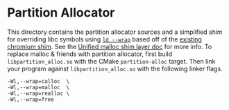 # Partition Allocator

This directory contains the partition allocator sources and a simplified shim for overriding libc
symbols using [`ld --wrap`][wrap] based off of the [existing chromium shim][shim]. See the
[Unified malloc shim layer doc][design-doc] for more info. To replace malloc & friends with partition
allocator, first build `libpartition_alloc.so` with the CMake `partition-alloc` target. Then link
your program against `libpartition_alloc.so` with the following linker flags.

```
-Wl,--wrap=calloc  \
-Wl,--wrap=malloc  \
-Wl,--wrap=realloc \
-Wl,--wrap=free
```

[wrap]: https://chromium.googlesource.com/chromium/src/base/+/refs/heads/main/allocator/allocator_shim_override_libc_symbols.h
[shim]: https://chromium.googlesource.com/chromium/src/base/+/refs/heads/main/allocator/allocator_shim_default_dispatch_to_partition_alloc.cc
[design-doc]: https://docs.google.com/document/d/1yKlO1AO4XjpDad9rjcBOI15EKdAGsuGO_IeZy0g0kxo/edit
